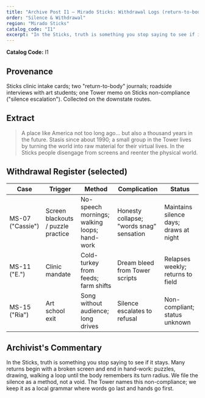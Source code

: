 ```yaml
---
title: "Archive Post I1 — Mirado Sticks: Withdrawal Logs (return-to-body reports)"
order: "Silence & Withdrawal"
region: "Mirado Sticks"
catalog_code: "I1"
excerpt: "In the Sticks, truth is something you stop saying to see if it stays. Many returns begin with a broken screen and end in hand-work."
---
```


**Catalog Code:** I1

## Provenance

Sticks clinic intake cards; two "return-to-body" journals; roadside interviews with art students;
one Tower memo on Sticks non-compliance ("silence escalation"). Collected on the downstate routes.

## Extract

> A place like America not too long ago… but also a thousand years in the future. 
> Stasis since about 1990; a small group in the Tower lives by turning the world into raw material
> for their virtual lives. In the Sticks people disengage from screens and reenter the physical world.

## Withdrawal Register (selected)

| Case | Trigger | Method | Complication | Status |
|------|---------|--------|-------------|--------|
| MS-07 ("Cassie") | Screen blackouts / puzzle practice | No-speech mornings; walking loops; hand-work | Honesty collapse; "words snag" sensation | Maintains silence days; draws at night |
| MS-11 ("E.") | Clinic mandate | Cold-turkey from feeds; farm shifts | Dream bleed from Tower scripts | Relapses weekly; returns to field |
| MS-15 ("Ria") | Art school exit | Song without audience; long drives | Silence escalates to refusal | Non-compliant; status unknown |

## Archivist's Commentary

In the Sticks, truth is something you stop saying to see if it stays. Many returns begin with a
broken screen and end in hand-work: puzzles, drawing, walking a loop until the body remembers its
turn radius. We file the silence as a method, not a void. The Tower names this non-compliance; we
keep it as a local grammar where words go last and hands go first.